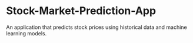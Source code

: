 # Stock-Market-Prediction-App
An application that predicts stock prices using historical data and machine learning models.
